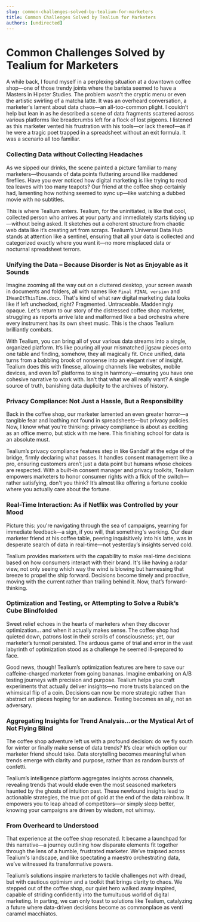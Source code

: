 ```yaml
---
slug: common-challenges-solved-by-tealium-for-marketers
title: Common Challenges Solved by Tealium for Marketers
authors: [undirected]
---
```



# Common Challenges Solved by Tealium for Marketers

A while back, I found myself in a perplexing situation at a downtown coffee shop—one of those trendy joints where the barista seemed to have a Masters in Hipster Studies. The problem wasn’t the cryptic menu or even the artistic swirling of a matcha latte. It was an overheard conversation, a marketer's lament about data chaos—an all-too-common plight. I couldn’t help but lean in as he described a scene of data fragments scattered across various platforms like breadcrumbs left for a flock of lost pigeons. I listened as this marketer vented his frustration with his tools—or lack thereof—as if he were a tragic poet trapped in a spreadsheet without an exit formula. It was a scenario all too familiar.

### Collecting Data without Collecting Headaches

As we sipped our drinks, the scene painted a picture familiar to many marketers—thousands of data points fluttering around like maddened fireflies. Have you ever noticed how digital marketing is like trying to read tea leaves with too many teapots? Our friend at the coffee shop certainly had, lamenting how nothing seemed to sync up—like watching a dubbed movie with no subtitles. 

This is where Tealium enters. Tealium, for the uninitiated, is like that cool, collected person who arrives at your party and immediately starts tidying up—without being asked. It sketches out a coherent structure from chaotic web data like it’s creating art from scraps. Tealium’s Universal Data Hub stands at attention like a sentinel, ensuring that all your data is collected and categorized exactly where you want it—no more misplaced data or nocturnal spreadsheet terrors.

### Unifying the Data – Because Disorder is Not as Enjoyable as it Sounds

Imagine zooming all the way out on a cluttered desktop, your screen awash in documents and folders, all with names like `Final FINAL version` and `IMeanItThisTime.docx`. That's kind of what raw digital marketing data looks like if left unchecked, right? Fragmented. Untraceable. Maddeningly opaque. Let's return to our story of the distressed coffee shop marketer, struggling as reports arrive late and malformed like a bad orchestra where every instrument has its own sheet music. This is the chaos Tealium brilliantly combats.

With Tealium, you can bring all of your various data streams into a single, organized platform. It’s like pouring all your mismatched jigsaw pieces onto one table and finding, somehow, they all magically fit. Once unified, data turns from a babbling brook of nonsense into an elegant river of insight. Tealium does this with finesse, allowing channels like websites, mobile devices, and even IoT platforms to sing in harmony—ensuring you have one cohesive narrative to work with. Isn’t that what we all really want? A single source of truth, banishing data duplicity to the archives of history.

### Privacy Compliance: Not Just a Hassle, But a Responsibility

Back in the coffee shop, our marketer lamented an even greater horror—a tangible fear and loathing not found in spreadsheets—but privacy policies. Now, I know what you're thinking: privacy compliance is about as exciting as an office memo, but stick with me here. This finishing school for data is an absolute must. 

Tealium’s privacy compliance features step in like Gandalf at the edge of the bridge, firmly declaring what passes. It handles consent management like a pro, ensuring customers aren’t just a data point but humans whose choices are respected. With a built-in consent manager and privacy toolkits, Tealium empowers marketers to honor consumer rights with a flick of the switch—rather satisfying, don't you think? It’s almost like offering a fortune cookie where you actually care about the fortune.

### Real-Time Interaction: As if Netflix was Controlled by your Mood

Picture this: you're navigating through the sea of campaigns, yearning for immediate feedback—a sign, if you will, that something's working. Our dear marketer friend at his coffee table, peering inquisitively into his latte, was in desperate search of data in real-time—not yesterday’s insights served cold.

Tealium provides marketers with the capability to make real-time decisions based on how consumers interact with their brand. It's like having a radar view, not only seeing which way the wind is blowing but harnessing that breeze to propel the ship forward. Decisions become timely and proactive, moving with the current rather than trailing behind it. Now, that’s forward-thinking.

### Optimization and Testing, or Attempting to Solve a Rubik’s Cube Blindfolded

Sweet relief echoes in the hearts of marketers when they discover optimization... and when it actually makes sense. The coffee shop had quieted down, patrons lost in their scrolls of consciousness; yet, our marketer’s turmoil persisted. The arduous game of trial and error in the vast labyrinth of optimization stood as a challenge he seemed ill-prepared to face.

Good news, though! Tealium’s optimization features are here to save our caffeine-charged marketer from going bananas. Imagine embarking on A/B testing journeys with precision and purpose. Tealium helps you craft experiments that actually deliver insights—no more trusts balanced on the whimsical flip of a coin. Decisions can now be more strategic rather than abstract art pieces hoping for an audience. Testing becomes an ally, not an adversary.

### Aggregating Insights for Trend Analysis...or the Mystical Art of Not Flying Blind

The coffee shop adventure left us with a profound decision: do we fly south for winter or finally make sense of data trends? It’s clear which option our marketer friend should take. Data storytelling becomes meaningful when trends emerge with clarity and purpose, rather than as random bursts of confetti.

Tealium’s intelligence platform aggregates insights across channels, revealing trends that would elude even the most seasoned marketers haunted by the ghosts of intuition past. These newfound insights lead to actionable strategies, the true pot of gold at the end of the data rainbow. It empowers you to leap ahead of competitors—or simply sleep better, knowing your campaigns are driven by wisdom, not whimsy.

### From Overheard to Understood

That experience at the coffee shop resonated. It became a launchpad for this narrative—a journey outlining how disparate elements fit together through the lens of a humble, frustrated marketer. We’ve traipsed across Tealium's landscape, and like spectating a maestro orchestrating data, we’ve witnessed its transformative powers.

Tealium’s solutions inspire marketers to tackle challenges not with dread, but with cautious optimism and a toolkit that brings clarity to chaos. We stepped out of the coffee shop, our quiet hero walked away inspired, capable of striding confidently into the tumultuous world of digital marketing. In parting, we can only toast to solutions like Tealium, catalyzing a future where data-driven decisions become as commonplace as venti caramel macchiatos.